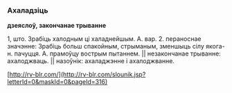 ### Ахаладзіць
**дзеяслоў, закончанае трыванне**

1, што. Зрабіць халодным ці халаднейшым. А. вар. 2. пераноснае значэнне: Зрабіць больш спакойным, стрыманым, зменшыць сілу якога-н. пачуцця. А. прамоўцу вострым пытаннем. || незакончанае трыванне: ахалоджваць. || назоўнік: ахаладжэнне і ахалоджванне.

<a rel="author">[http://rv-blr.com/](http://rv-blr.com/slounik.jsp?letterId=0&maskId=0&pageId=316)</a>
